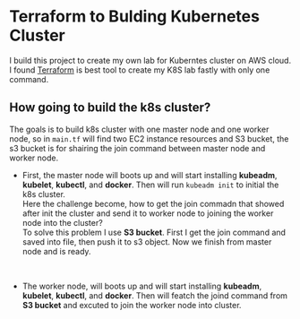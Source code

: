 # Terraform to Bulding Kubernetes Cluster
I build this project to create my own lab for Kuberntes cluster on AWS cloud. I found [Terraform](https://www.terraform.io) is best tool to create my K8S lab fastly with only one command.


## How going to build the k8s cluster?
The goals is to build k8s cluster with one master node and one worker node, so in `main.tf` will find two EC2 instance resources and S3 bucket, the s3 bucket is for shairing the join command between master node and worker node.
<br>

* First, the master node will boots up and will start installing <b>kubeadm</b>, <b>kubelet</b>, <b>kubectl</b>, and <b>docker</b>. Then will run `kubeadm init` to initial the k8s cluster.<br>
Here the challenge become, how to get the join commadn that showed after init the cluster and send it to worker node to joining the worker node into the cluster? <br>
To solve this problem I use <b>S3 bucket</b>. First I get the join command and saved into file, then push it to s3 object. Now we finish from master node and is ready.
<br>

* The worker node, will boots up and will start installing <b>kubeadm</b>, <b>kubelet</b>, <b>kubectl</b>, and <b>docker</b>. Then will featch the joind command from <b>S3 bucket</b> and excuted to join the worker node into cluster.
